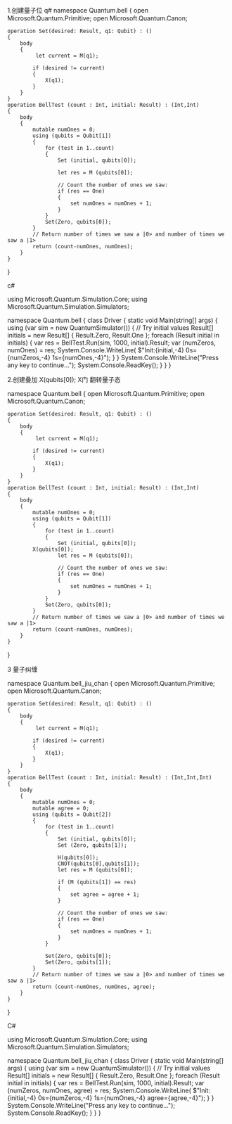 
1.创建量子位
q#
namespace Quantum.bell
{
    open Microsoft.Quantum.Primitive;
    open Microsoft.Quantum.Canon;

    operation Set(desired: Result, q1: Qubit) : ()
    {
        body
        {
             let current = M(q1);

            if (desired != current)
            {
                X(q1);
            }
        }
    }
	operation BellTest (count : Int, initial: Result) : (Int,Int)
    {
        body
        {
            mutable numOnes = 0;
            using (qubits = Qubit[1])
            {
                for (test in 1..count)
                {
                    Set (initial, qubits[0]);

                    let res = M (qubits[0]);

                    // Count the number of ones we saw:
                    if (res == One)
                    {
                        set numOnes = numOnes + 1;
                    }
                }
                Set(Zero, qubits[0]);
            }
            // Return number of times we saw a |0> and number of times we saw a |1>
            return (count-numOnes, numOnes);
        }
    }
}


c#

using Microsoft.Quantum.Simulation.Core;
using Microsoft.Quantum.Simulation.Simulators;

namespace Quantum.bell
{
    class Driver
    {
        static void Main(string[] args)
        {
            using (var sim = new QuantumSimulator())
            {
                // Try initial values
                Result[] initials = new Result[] { Result.Zero, Result.One };
                foreach (Result initial in initials)
                {
                    var res = BellTest.Run(sim, 1000, initial).Result;
                    var (numZeros, numOnes) = res;
                    System.Console.WriteLine(
                        $"Init:{initial,-4} 0s={numZeros,-4} 1s={numOnes,-4}");
                }
            }
            System.Console.WriteLine("Press any key to continue...");
            System.Console.ReadKey();
        }
    }
}

2.创建叠加   X(qubits[0]); X门 翻转量子态

namespace Quantum.bell
{
    open Microsoft.Quantum.Primitive;
    open Microsoft.Quantum.Canon;

    operation Set(desired: Result, q1: Qubit) : ()
    {
        body
        {
             let current = M(q1);

            if (desired != current)
            {
                X(q1);
            }
        }
    }
	operation BellTest (count : Int, initial: Result) : (Int,Int)
    {
        body
        {
            mutable numOnes = 0;
            using (qubits = Qubit[1])
            {
                for (test in 1..count)
                {
                    Set (initial, qubits[0]);
		    X(qubits[0]);
                    let res = M (qubits[0]);

                    // Count the number of ones we saw:
                    if (res == One)
                    {
                        set numOnes = numOnes + 1;
                    }
                }
                Set(Zero, qubits[0]);
            }
            // Return number of times we saw a |0> and number of times we saw a |1>
            return (count-numOnes, numOnes);
        }
    }
}

3 量子纠缠

namespace Quantum.bell_jiu_chan
{
    open Microsoft.Quantum.Primitive;
    open Microsoft.Quantum.Canon;

    operation Set(desired: Result, q1: Qubit) : ()
    {
        body
        {
             let current = M(q1);

            if (desired != current)
            {
                X(q1);
            }
        }
    }
    operation BellTest (count : Int, initial: Result) : (Int,Int,Int)
    {
        body
        {
            mutable numOnes = 0;
            mutable agree = 0;
            using (qubits = Qubit[2])
            {
                for (test in 1..count)
                {
                    Set (initial, qubits[0]);
                    Set (Zero, qubits[1]);

                    H(qubits[0]);
                    CNOT(qubits[0],qubits[1]);
                    let res = M (qubits[0]);

                    if (M (qubits[1]) == res) 
                    {
                        set agree = agree + 1;
                    }

                    // Count the number of ones we saw:
                    if (res == One)
                    {
                        set numOnes = numOnes + 1;
                    }
                }

                Set(Zero, qubits[0]);
                Set(Zero, qubits[1]);
            }
            // Return number of times we saw a |0> and number of times we saw a |1>
            return (count-numOnes, numOnes, agree);
        }
    }
}

C#

using Microsoft.Quantum.Simulation.Core;
using Microsoft.Quantum.Simulation.Simulators;

namespace Quantum.bell_jiu_chan
{
    class Driver
    {
        static void Main(string[] args)
        {
            using (var sim = new QuantumSimulator())
            {
                // Try initial values
                Result[] initials = new Result[] { Result.Zero, Result.One };
                foreach (Result initial in initials)
                {
                    var res = BellTest.Run(sim, 1000, initial).Result;
                    var (numZeros, numOnes, agree) = res;
                    System.Console.WriteLine(
                        $"Init:{initial,-4} 0s={numZeros,-4} 1s={numOnes,-4} agree={agree,-4}");
                }
            }
            System.Console.WriteLine("Press any key to continue...");
            System.Console.ReadKey();
        }
    }
}

